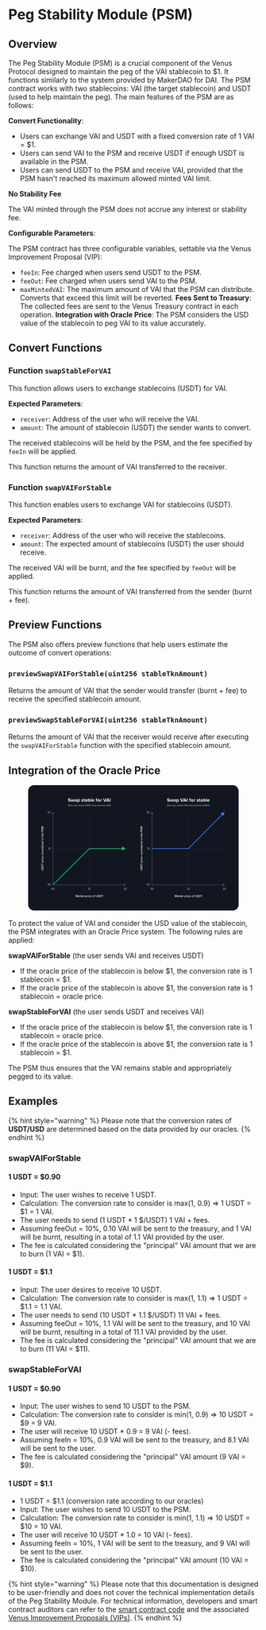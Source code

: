 # Peg Stability Module (PSM)

## Overview

The Peg Stability Module (PSM) is a crucial component of the Venus Protocol designed to maintain the peg of the VAI stablecoin to $1. It functions similarly to the system provided by MakerDAO for DAI. The PSM contract works with two stablecoins: VAI (the target stablecoin) and USDT (used to help maintain the peg). The main features of the PSM are as follows:

**Convert Functionality**:
- Users can exchange VAI and USDT with a fixed conversion rate of 1 VAI = $1.
- Users can send VAI to the PSM and receive USDT if enough USDT is available in the PSM.
- Users can send USDT to the PSM and receive VAI, provided that the PSM hasn't reached its maximum allowed minted VAI limit.
  
**No Stability Fee**

The VAI minted through the PSM does not accrue any interest or stability fee.

**Configurable Parameters**: 

The PSM contract has three configurable variables, settable via the Venus Improvement Proposal (VIP):
  - `feeIn`: Fee charged when users send USDT to the PSM.
  - `feeOut`: Fee charged when users send VAI to the PSM.
  - `maxMintedVAI`: The maximum amount of VAI that the PSM can distribute. Converts that exceed this limit will be reverted.
**Fees Sent to Treasury**: The collected fees are sent to the Venus Treasury contract in each operation.
**Integration with Oracle Price**: The PSM considers the USD value of the stablecoin to peg VAI to its value accurately.

## Convert Functions

### Function `swapStableForVAI`

This function allows users to exchange stablecoins (USDT) for VAI.

**Expected Parameters**:
- `receiver`: Address of the user who will receive the VAI.
- `amount`: The amount of stablecoin (USDT) the sender wants to convert.

The received stablecoins will be held by the PSM, and the fee specified by `feeIn` will be applied.

This function returns the amount of VAI transferred to the receiver.

### Function `swapVAIForStable`

This function enables users to exchange VAI for stablecoins (USDT).

**Expected Parameters**:
- `receiver`: Address of the user who will receive the stablecoins.
- `amount`: The expected amount of stablecoins (USDT) the user should receive.

The received VAI will be burnt, and the fee specified by `feeOut` will be applied.

This function returns the amount of VAI transferred from the sender (burnt + fee).

## Preview Functions

The PSM also offers preview functions that help users estimate the outcome of convert operations:

### `previewSwapVAIForStable(uint256 stableTknAmount)`
Returns the amount of VAI that the sender would transfer (burnt + fee) to receive the specified stablecoin amount.
### `previewSwapStableForVAI(uint256 stableTknAmount)`
Returns the amount of VAI that the receiver would receive after executing the `swapVAIForStable` function with the specified stablecoin amount.

## Integration of the Oracle Price

<figure><img src="../.gitbook/assets/psm.png" alt=""><figcaption></figcaption></figure>

To protect the value of VAI and consider the USD value of the stablecoin, the PSM integrates with an Oracle Price system. The following rules are applied:

**swapVAIForStable** (the user sends VAI and receives USDT)
- If the oracle price of the stablecoin is below $1, the conversion rate is 1 stablecoin = $1.
- If the oracle price of the stablecoin is above $1, the conversion rate is 1 stablecoin = oracle price.

**swapStableForVAI** (the user sends USDT and receives VAI)
- If the oracle price of the stablecoin is below $1, the conversion rate is 1 stablecoin = oracle price.
- If the oracle price of the stablecoin is above $1, the conversion rate is 1 stablecoin = $1.

The PSM thus ensures that the VAI remains stable and appropriately pegged to its value.

## Examples

{% hint style="warning" %}
Please note that the conversion rates of **USDT/USD** are determined based on the data provided by our oracles.
{% endhint %}

### **swapVAIForStable**

#### **1 USDT = $0.90**
  - Input: The user wishes to receive 1 USDT.
  - Calculation: The conversion rate to consider is max(1, 0.9) => 1 USDT = $1 = 1 VAI.
  - The user needs to send (1 USDT * 1 $/USDT) 1 VAI + fees.
  - Assuming feeOut = 10%, 0.10 VAI will be sent to the treasury, and 1 VAI will be burnt, resulting in a total of 1.1 VAI provided by the user.
  - The fee is calculated considering the "principal" VAI amount that we are to burn (1 VAI = $1).

#### **1 USDT = $1.1**
  - Input: The user desires to receive 10 USDT.
  - Calculation: The conversion rate to consider is max(1, 1.1) => 1 USDT = $1.1 = 1.1 VAI.
  - The user needs to send (10 USDT * 1.1 $/USDT) 11 VAI + fees.
  - Assuming feeOut = 10%, 1.1 VAI will be sent to the treasury, and 10 VAI will be burnt, resulting in a total of 11.1 VAI provided by the user.
  - The fee is calculated considering the "principal" VAI amount that we are to burn (11 VAI = $11).

### **swapStableForVAI**

#### **1 USDT = $0.90**
  - Input: The user wishes to send 10 USDT to the PSM.
  - Calculation: The conversion rate to consider is min(1, 0.9) => 10 USDT = $9 = 9 VAI.
  - The user will receive 10 USDT * 0.9 = 9 VAI (- fees).
  - Assuming feeIn = 10%, 0.9 VAI will be sent to the treasury, and 8.1 VAI will be sent to the user.
  - The fee is calculated considering the "principal" VAI amount (9 VAI = $9).

#### **1 USDT = $1.1**
  - 1 USDT = $1.1 (conversion rate according to our oracles)
  - Input: The user wishes to send 10 USDT to the PSM.
  - Calculation: The conversion rate to consider is min(1, 1.1) => 10 USDT = $10 = 10 VAI.
  - The user will receive 10 USDT * 1.0 = 10 VAI (- fees).
  - Assuming feeIn = 10%, 1 VAI will be sent to the treasury, and 9 VAI will be sent to the user.
  - The fee is calculated considering the "principal" VAI amount (10 VAI = $10).

{% hint style="warning" %}
Please note that this documentation is designed to be user-friendly and does not cover the technical implementation details of the Peg Stability Module. For technical information, developers and smart contract auditors can refer to the [smart contract code](https://github.com/VenusProtocol/venus-protocol/blob/develop/contracts/PegStability/PegStability.sol) and the associated [Venus Improvement Proposals (VIPs)](https://app.venus.io/#/governance).
{% endhint %}
